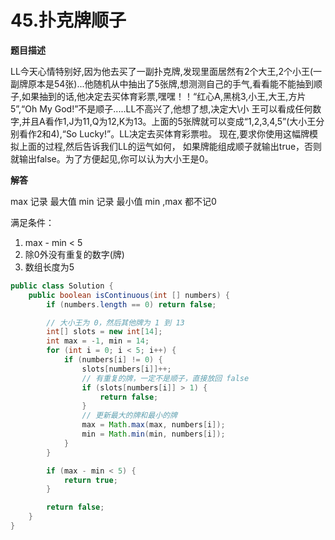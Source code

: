 # 45.扑克牌顺子

**题目描述**

LL今天心情特别好,因为他去买了一副扑克牌,发现里面居然有2个大王,2个小王(一副牌原本是54张)...他随机从中抽出了5张牌,想测测自己的手气,看看能不能抽到顺子,如果抽到的话,他决定去买体育彩票,嘿嘿！！“红心A,黑桃3,小王,大王,方片5”,“Oh My God!”不是顺子.....LL不高兴了,他想了想,决定大\小 王可以看成任何数字,并且A看作1,J为11,Q为12,K为13。上面的5张牌就可以变成“1,2,3,4,5”(大小王分别看作2和4),“So Lucky!”。LL决定去买体育彩票啦。 现在,要求你使用这幅牌模拟上面的过程,然后告诉我们LL的运气如何， 如果牌能组成顺子就输出true，否则就输出false。为了方便起见,你可以认为大小王是0。

**解答**

max 记录 最大值
min 记录  最小值
min ,max 都不记0

满足条件：

1. max - min < 5
2. 除0外没有重复的数字(牌)
3. 数组长度为5


```java
public class Solution {
    public boolean isContinuous(int [] numbers) {
        if (numbers.length == 0) return false;

        // 大小王为 0，然后其他牌为 1 到 13
        int[] slots = new int[14];
        int max = -1, min = 14;
        for (int i = 0; i < 5; i++) {
            if (numbers[i] != 0) {
                slots[numbers[i]]++;
                // 有重复的牌，一定不是顺子，直接放回 false
                if (slots[numbers[i]] > 1) {
                    return false;
                }
                // 更新最大的牌和最小的牌
                max = Math.max(max, numbers[i]);
                min = Math.min(min, numbers[i]);
            }
        }

        if (max - min < 5) {
            return true;
        }

        return false;
    }
}
```